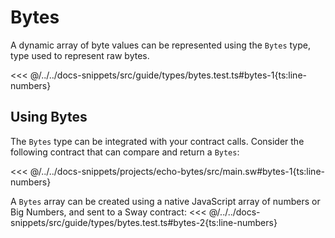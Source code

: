 # Bytes

A dynamic array of byte values can be represented using the `Bytes` type, type used to represent raw bytes.

<<< @/../../docs-snippets/src/guide/types/bytes.test.ts#bytes-1{ts:line-numbers}

## Using Bytes

The `Bytes` type can be integrated with your contract calls. Consider the following contract that can compare and return a `Bytes`:

<<< @/../../docs-snippets/projects/echo-bytes/src/main.sw#bytes-1{ts:line-numbers}

A `Bytes` array can be created using a native JavaScript array of numbers or Big Numbers, and sent to a Sway contract:
<<< @/../../docs-snippets/src/guide/types/bytes.test.ts#bytes-2{ts:line-numbers}
